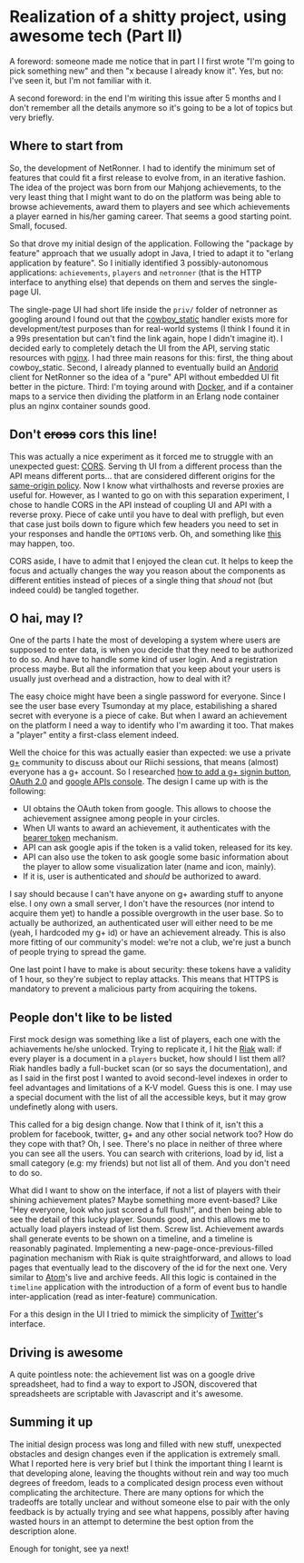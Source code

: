 # Realization of a shitty project, using awesome tech (Part II)

A foreword: someone made me notice that in part I I first wrote "I'm going to pick something new" and then "x because I already know it". Yes, but no: I've seen it, but I'm not familiar with it.

A second foreword: in the end I'm wiriting this issue after 5 months and I don't remember all the details anymore so it's going to be a lot of topics but very briefly.

## Where to start from

So, the development of NetRonner. I had to identify the minimum set of features that could fit a first release to evolve from, in an iterative fashion. The idea of the project was born from our Mahjong achievements, to the very least thing that I might want to do on the platform was being able to browse achievements, award them to players and see which achievements a player earned in his/her gaming career. That seems a good starting point. Small, focused.

So that drove my initial design of the application. Following the "package by feature" approach that we usually adopt in Java, I tried to adapt it to "erlang application by feature". So I initially identified 3 possibly-autonomous applications: `achievements`, `players` and `netronner` (that is the HTTP interface to anything else) that depends on them and serves the single-page UI.

The single-page UI had short life inside the `priv/` folder of netronner as googling around I found out that the [cowboy_static](http://ninenines.eu/docs/en/cowboy/1.0/guide/static_handlers/) handler exists more for development/test purposes than for real-world systems (I think I found it in a 99s presentation but can't find the link again, hope I didn't imagine it). I decided early to completely detach the UI from the API, serving static resources with [nginx](http://nginx.org/). I had three main reasons for this: first, the thing about cowboy_static. Second, I already planned to eventually build an [Andorid](http://www.android.com/) client for NetRonner so the idea of a "pure" API without embedded UI fit better in the picture. Third: I'm toying around with [Docker](https://www.docker.com/), and if a container maps to a service then dividing the platform in an Erlang node container plus an nginx container sounds good.

## Don't ~~cross~~ cors this line!

This was actually a nice experiment as it forced me to struggle with an unexpected guest: [CORS](http://enable-cors.org/). Serving th UI from a different process than the API means different ports... that are considered different origins for the [same-origin policy](http://en.wikipedia.org/wiki/Same-origin_policy). Now I know what virthalhosts and reverse proxies are useful for. However, as I wanted to go on with this separation experiment, I chose to handle CORS in the API instead of coupling UI and API with a reverse proxy. Piece of cake until you have to deal with prefligh, but even that case just boils down to figure which few headers you need to set in your responses and handle the `OPTIONS` verb. Oh, and something like [this](https://twitter.com/Caligin35/status/526845065915006976) may happen, too.

 CORS aside, I have to admit that I enjoyed the clean cut. It helps to keep the focus and actually changes the way you reason about the components as different entities instead of pieces of a single thing that *shoud* not (but indeed could) be tangled together.

## O hai, may I?

One of the parts I hate the most of developing a system where users are supposed to enter data, is when you decide that they need to be authorized to do so. And have to handle some kind of user login. And a registration process maybe. But all the information that you keep about your users is usually just overhead and a distraction, how to deal with it?

The easy choice might have been a single password for everyone. Since I see the user base every Tsumonday at my place, estabilishing a shared secret with everyone is a piece of cake. But when I award an achievement on the platform I need a way to identify who I'm awarding it too. That makes a "player" entity a first-class element indeed.

Well the choice for this was actually easier than expected: we use a private [g+](https://plus.google.com/) community to discuss about our Riichi sessions, that means (almost) everyone has a g+ account. So I researched [how to add a g+ signin button](https://developers.google.com/+/web/signin/add-button), [OAuth 2.0](http://oauth.net/2/) and [google APIs console](https://console.developers.google.com). The design I came up with is the following:
- UI obtains the OAuth token from google. This allows to choose the achievement assignee among people in your circles.
- When UI wants to award an achievement, it authenticates with the [bearer token](https://tools.ietf.org/html/rfc6750) mechanism.
- API can ask google apis if the token is a valid token, released for its key.
- API can also use the token to ask google some basic information about the player to allow some visualization later (name and icon, mainly).
- If it is, user is authenticated and *should* be authorized to award.

I say should because I can't have anyone on g+ awarding stuff to anyone else. I ony own a small server, I don't have the resources (nor intend to acquire them yet) to handle a possible overgrowth in the user base. So to actually be authorized, an authenticated user will either need to be me (yeah, I hardcoded my g+ id) or have an achievement already. This is also more fitting of our community's model: we're not a club, we're just a bunch of people trying to spread the game.

One last point I have to make is about security: these tokens have a validity of 1 hour, so they're subject to replay attacks. This means that HTTPS is mandatory to prevent a malicious party from acquiring the tokens.

## People don't like to be listed

First mock design was something like a list of players, each one with the achiavements he/she unlocked. Trying to replicate it, I hit the [Riak](http://basho.com/riak/) wall: if every player is a document in a `players` bucket, how should I list them all?
Riak handles badly a full-bucket scan (or so says the documentation), and as I said in the first post I wanted to avoid second-level indexes in order to feel advantages and limitations of a K-V model. Guess this is one. I may use a special document with the list of all the accessible keys, but it may grow undefinetly along with users.

This called for a big design change. Now that I think of it, isn't this a problem for facebook, twitter, g+ and any other social network too? How do they cope with that? Oh, I see. There's no place in neither of three where you can see all the users. You can search with criterions, load by id, list a small category (e.g: my friends) but not list all of them. And you don't need to do so.

What did I want to show on the interface, if not a list of players with their shining achievement plates? Maybe something more event-based? Like "Hey everyone, look who just scored a full flush!", and then being able to see the detail of this lucky player. Sounds good, and this allows me to actually load players instead of list them. Screw list. Achievement awards shall generate events to be shown on a timeline, and a timeline is reasonably paginated. Implementing a new-page-once-previous-filled pagination mechanism with Riak is quite straightforward, and allows to load pages that eventually lead to the discovery of the id for the next one. Very similar to [Atom](http://tools.ietf.org/html/rfc4287)'s live and archive feeds. All this logic is contained in the `timeline` application with the introduction of a form of event bus to handle inter-application (read as inter-feature) communication.

For a this design in the UI I tried to mimick the simplicity of [Twitter](https://twitter.com/)'s interface.

## Driving is awesome

A quite pointless note: the achievement list was on a google drive spreadsheet, had to find a way to export to JSON, discovered that spreadsheets are scriptable with Javascript and it's awesome.

## Summing it up

The initial design process was long and filled with new stuff, unexpected obstacles and design changes even if the application is extremely small. What I reported here is very brief but I think the important thing I learnt is that developing alone, leaving the thoughts without rein and way too much degrees of freedom, leads to a complicated design process even without complicating the architecture. There are many options for which the tradeoffs are totally unclear and without someone else to pair with the only feedback is by actually trying and see what happens, possibly after having wasted hours in an attempt to determine the best option from the description alone.

Enough for tonight, see ya next!
